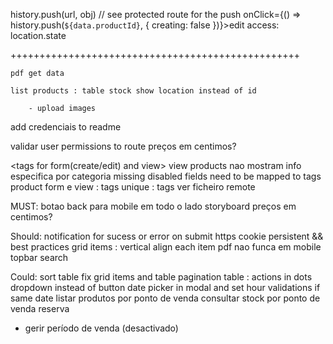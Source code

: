 
history.push(url, obj)
// see protected route for the push  onClick={() => history.push(`${data.productId}`, { creating: false })}>edit</Button>
access:
location.state


++++++++++++++++++++++++++++++++++++++++++++++++++

	pdf get data

	list products : table stock show location instead of id
	
		- upload images
add credenciais to readme

validar user permissions to route
preços em centimos?


<tags for form(create/edit) and view>
view products nao mostram info especifica por categoria <same reason below>
missing disabled fields need to be mapped to tags 
product form e view : tags unique : tags ver ficheiro remote

MUST:
botao back para mobile em todo o lado
storyboard
preços em centimos?

Should:
	notification for sucess or error on submit
https
cookie persistent && best practices
grid items : vertical align each item
pdf nao funca em mobile
topbar
search



Could:
sort table fix
grid items and table pagination
table : actions in dots dropdown instead of button
date picker in modal and set hour validations if same date
listar produtos por ponto de venda
consultar stock por ponto de venda
reserva
- gerir período de venda (desactivado)